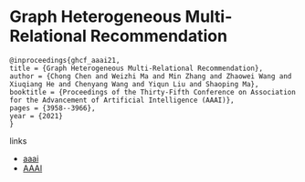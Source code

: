 # Graph Heterogeneous Multi-Relational Recommendation

```
@inproceedings{ghcf_aaai21,
title = {Graph Heterogeneous Multi-Relational Recommendation},
author = {Chong Chen and Weizhi Ma and Min Zhang and Zhaowei Wang and Xiuqiang He and Chenyang Wang and Yiqun Liu and Shaoping Ma},
booktitle = {Proceedings of the Thirty-Fifth Conference on Association for the Advancement of Artificial Intelligence (AAAI)},
pages = {3958--3966},
year = {2021}
}
```

links
- [aaai](https://www.aaai.org/AAAI21Papers/AAAI-615.ChenC.pdf)
- [AAAI](https://ojs.aaai.org/index.php/AAAI/article/view/16515)
